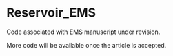 # Reservoir_EMS

Code associated with EMS manuscript under revision.

More code will be available once the article is accepted.
